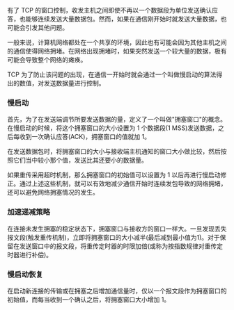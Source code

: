 
有了 TCP 的窗口控制，收发主机之间即使不再以一个数据段为单位发送确认应答，也能够连续发送大量数据包。然而，如果在通信刚开始时就发送大量数据，也可能会引发其他问题。

一般来说，计算机网络都处在一个共享的环境，因此也有可能会因为其他主机之间的通信使得网络拥堵。在网络出现拥堵时，如果突然发送一个较大量的数据，极有可能会导致整个网络的瘫痪。

TCP 为了防止该问题的出现，在通信一开始时就会通过一个叫做慢启动的算法得出的数值，对发送数据量进行控制。


### 慢启动

首先，为了在发送端调节所要发送数据的量，定义了一个叫做"拥塞窗口"的概念。在慢启动的时候，将这个拥塞窗口的大小设置为 1 个数据段(1 MSS)发送数据，之后每收到一次确认应答(ACK)，拥塞窗口的值就加 1。

在发送数据包时，将拥塞窗口的大小与接收端主机通知的窗口大小做比较，然后按照它们当中较小那个值，发送比其还要小的数据量。

如果重传采用超时机制，那么拥塞窗口的初始值可以设置为 1 以后再进行慢启动修正。通过上述这些机制，就可以有效地减少通信开始时连续发包导致的网络拥堵，还可以避免网络拥塞情况的发生。


### 加速递减策略

在连接未发生拥塞的稳定状态下，拥塞窗口与接收方的窗口一样大。一旦发现丢失报文段(触发重传机制)，立即将拥塞窗口的大小减半(最后减到最小值为1)。对于保留在发送窗口中的报文段，将重传定时器的时限加倍(或称为按指数规律对重传定时器进行补偿)。


### 慢启动恢复

在启动新连接的传输或在拥塞之后增加通信量时，仅以一个报文段作为拥塞窗口的初始值，而每当收到一个确认之后，将拥塞窗口大小增加 1。
